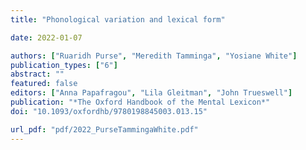 ```yaml
---
title: "Phonological variation and lexical form"

date: 2022-01-07

authors: ["Ruaridh Purse", "Meredith Tamminga", "Yosiane White"]
publication_types: ["6"]
abstract: ""
featured: false
editors: ["Anna Papafragou", "Lila Gleitman", "John Trueswell"]
publication: "*The Oxford Handbook of the Mental Lexicon*"
doi: "10.1093/oxfordhb/9780198845003.013.15"

url_pdf: "pdf/2022_PurseTammingaWhite.pdf"
---
```


